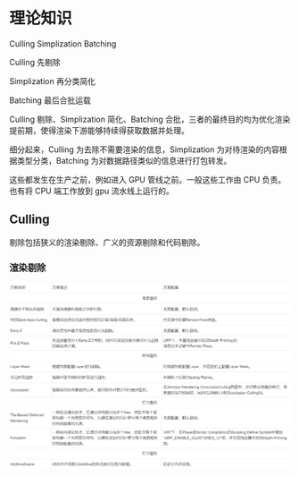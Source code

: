 # 理论知识

Culling Simplization Batching

Culling 先剔除

Simplization 再分类简化

Batching 最后合批运载

Culling 剔除、Simplization 简化、Batching 合批，三者的最终目的均为优化渲染提前期，使得渲染下游能够持续得获取数据并处理。

细分起来，Culling 为去除不需要渲染的信息，Simplization 为对待渲染的内容根据类型分类，Batching 为对数据路径类似的信息进行打包转发。

这些都发生在生产之前，例如进入 GPU 管线之前。一般这些工作由 CPU 负责。也有将 CPU 端工作放到 gpu 流水线上运行的。

## Culling

剔除包括狭义的渲染剔除、广义的资源剔除和代码剔除。

### 渲染剔除

![Culling](image-20.png)